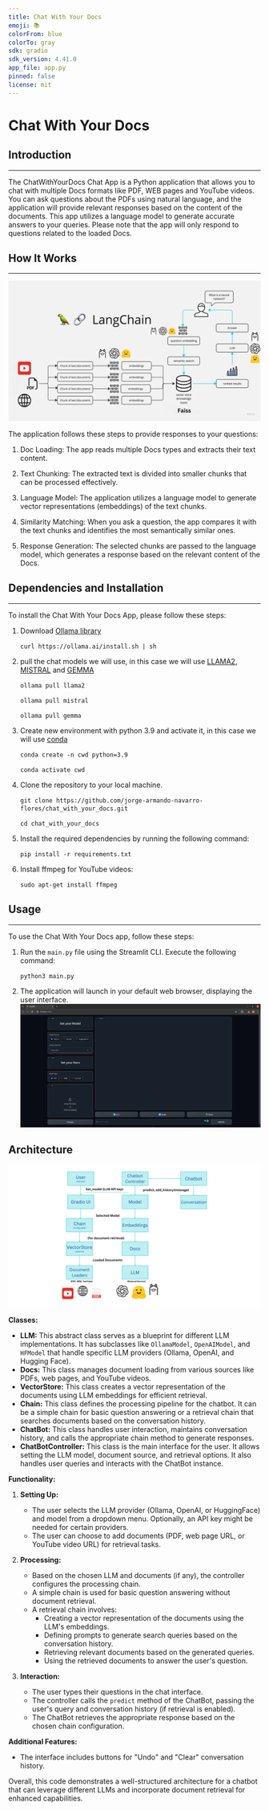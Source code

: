 ```yaml
---
title: Chat With Your Docs
emoji: 📚
colorFrom: blue
colorTo: gray
sdk: gradio
sdk_version: 4.41.0
app_file: app.py
pinned: false
license: mit
---
```


# Chat With Your Docs

## Introduction

---

The ChatWithYourDocs Chat App is a Python application that allows you to chat with multiple Docs formats like PDF, WEB pages and YouTube videos. You can ask questions about the PDFs using natural language, and the application will provide relevant responses based on the content of the documents. This app utilizes a language model to generate accurate answers to your queries. Please note that the app will only respond to questions related to the loaded Docs.

## How It Works

---

![ChatWithYourDocs Chat App Diagram](./docs/images/cwd_flow.png)

The application follows these steps to provide responses to your questions:

1. Doc Loading: The app reads multiple Docs types and extracts their text content.

2. Text Chunking: The extracted text is divided into smaller chunks that can be processed effectively.

3. Language Model: The application utilizes a language model to generate vector representations (embeddings) of the text chunks.

4. Similarity Matching: When you ask a question, the app compares it with the text chunks and identifies the most semantically similar ones.

5. Response Generation: The selected chunks are passed to the language model, which generates a response based on the relevant content of the Docs.

## Dependencies and Installation

---

To install the Chat With Your Docs App, please follow these steps:

1. Download [Ollama library](https://github.com/jmorganca/ollama)
   ```
   curl https://ollama.ai/install.sh | sh
   ```
2. pull the chat models we will use, in this case we will use [LLAMA2](https://ollama.ai/library/llama2), [MISTRAL](https://ollama.ai/library/mistral) and [GEMMA](https://ollama.ai/library/gemma)
   ```
   ollama pull llama2
   ```
   ```
   ollama pull mistral
   ```
   ```
   ollama pull gemma
   ```
3. Create new environment with python 3.9 and activate it, in this case we will use [conda](https://www.anaconda.com/download)

   ```
   conda create -n cwd python=3.9
   ```

   ```
   conda activate cwd
   ```

4. Clone the repository to your local machine.

   ```
   git clone https://github.com/jorge-armando-navarro-flores/chat_with_your_docs.git
   ```

   ```
   cd chat_with_your_docs
   ```

5. Install the required dependencies by running the following command:

   ```
   pip install -r requirements.txt
   ```

6. Install ffmpeg for YouTube videos:
   ```
   sudo apt-get install ffmpeg
   ```

## Usage

---

To use the Chat With Your Docs app, follow these steps:

1. Run the `main.py` file using the Streamlit CLI. Execute the following command:

   ```
   python3 main.py
   ```

2. The application will launch in your default web browser, displaying the user interface.
   ![ChatWithYourDocs Interface](./docs/images/cwd_interface.png)

## Architecture

![ChatWithYourDocs Interface](./docs/images/cwd_diagram.png)

<div _ngcontent-ng-c1219956002="" class="markdown markdown-main-panel" dir="ltr" style="--animation-duration: 600ms; --fade-animation-function: linear;"><p data-sourcepos="1:1-1:212"></p><p data-sourcepos="3:1-3:12"><strong>Classes:</strong></p><ul data-sourcepos="5:1-11:0">
<li data-sourcepos="5:1-5:225"><strong>LLM:</strong> This abstract class serves as a blueprint for different LLM implementations. It has subclasses like <code>OllamaModel</code>, <code>OpenAIModel</code>, and <code>HFModel</code> that handle specific LLM providers (Ollama, OpenAI, and Hugging Face).</li>
<li data-sourcepos="6:1-6:110"><strong>Docs:</strong> This class manages document loading from various sources like PDFs, web pages, and YouTube videos.</li>
<li data-sourcepos="7:1-7:124"><strong>VectorStore:</strong> This class creates a vector representation of the documents using LLM embeddings for efficient retrieval.</li>
<li data-sourcepos="8:1-8:206"><strong>Chain:</strong> This class defines the processing pipeline for the chatbot. It can be a simple chain for basic question answering or a retrieval chain that searches documents based on the conversation history.</li>
<li data-sourcepos="9:1-9:145"><strong>ChatBot:</strong> This class handles user interaction, maintains conversation history, and calls the appropriate chain method to generate responses.</li>
<li data-sourcepos="10:1-11:0"><strong>ChatBotController:</strong> This class is the main interface for the user. It allows setting the LLM model, document source, and retrieval options. It also handles user queries and interacts with the ChatBot instance.</li>
</ul><p data-sourcepos="12:1-12:18"><strong>Functionality:</strong></p><ol data-sourcepos="14:1-31:0">
<li data-sourcepos="14:1-17:0">
<p data-sourcepos="14:4-14:18"><strong>Setting Up:</strong></p>
<ul data-sourcepos="15:5-17:0">
<li data-sourcepos="15:5-15:166">The user selects the LLM provider (Ollama, OpenAI, or HuggingFace) and model from a dropdown menu. Optionally, an API key might be needed for certain providers.</li>
<li data-sourcepos="16:5-17:0">The user can choose to add documents (PDF, web page URL, or YouTube video URL) for retrieval tasks.</li>
</ul>
</li>
<li data-sourcepos="18:1-26:0">
<p data-sourcepos="18:4-18:18"><strong>Processing:</strong></p>
<ul data-sourcepos="19:5-26:0">
<li data-sourcepos="19:5-19:101">Based on the chosen LLM and documents (if any), the controller configures the processing chain.</li>
<li data-sourcepos="20:5-20:85">A simple chain is used for basic question answering without document retrieval.</li>
<li data-sourcepos="21:5-26:0">A retrieval chain involves:
<ul data-sourcepos="22:9-26:0">
<li data-sourcepos="22:9-22:87">Creating a vector representation of the documents using the LLM's embeddings.</li>
<li data-sourcepos="23:9-23:88">Defining prompts to generate search queries based on the conversation history.</li>
<li data-sourcepos="24:9-24:71">Retrieving relevant documents based on the generated queries.</li>
<li data-sourcepos="25:9-26:0">Using the retrieved documents to answer the user's question.</li>
</ul>
</li>
</ul>
</li>
<li data-sourcepos="27:1-31:0">
<p data-sourcepos="27:4-27:19"><strong>Interaction:</strong></p>
<ul data-sourcepos="28:5-31:0">
<li data-sourcepos="28:5-28:59">The user types their questions in the chat interface.</li>
<li data-sourcepos="29:5-29:140">The controller calls the <code>predict</code> method of the ChatBot, passing the user's query and conversation history (if retrieval is enabled).</li>
<li data-sourcepos="30:5-31:0">The ChatBot retrieves the appropriate response based on the chosen chain configuration.</li>
</ul>
</li>
</ol><p data-sourcepos="32:1-32:24"><strong>Additional Features:</strong></p><ul data-sourcepos="34:1-35:0">
<li data-sourcepos="34:1-35:0">The interface includes buttons for "Undo" and "Clear" conversation history.</li>
</ul><p data-sourcepos="36:1-36:171">Overall, this code demonstrates a well-structured architecture for a chatbot that can leverage different LLMs and incorporate document retrieval for enhanced capabilities.</p></div>
